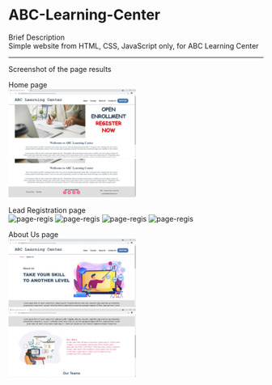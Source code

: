 # ABC-Learning-Center
Brief Description <br>
Simple website from HTML, CSS, JavaScript only, for ABC Learning Center

<hr></hr>

Screenshot of the page results

Home page <br>
<img src="pic/page-home-1.JPG" alt="page-home" width="50%"/>
<img src="pic/page-home-2.JPG" alt="page-home" width="50%"/>

Lead Registration page <br>
<img src="pic/page-regis-1.JPG" alt="page-regis" width="50%"/>
<img src="pic/page-regis-2.JPG" alt="page-regis" width="50%"/>
<img src="pic/page-regis-3.JPG" alt="page-regis" width="50%"/>
<img src="pic/page-regis-4.JPG" alt="page-regis" width="50%"/>

About Us page <br>
<img src="pic/page-about-1.JPG" alt="page-about" width="50%"/>
<img src="pic/page-about-2.JPG" alt="page-about" width="50%"/>
